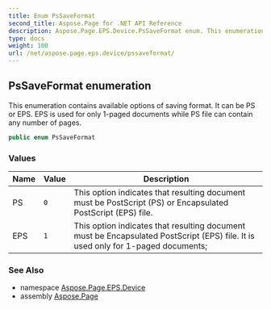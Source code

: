 ```yaml
---
title: Enum PsSaveFormat
second_title: Aspose.Page for .NET API Reference
description: Aspose.Page.EPS.Device.PsSaveFormat enum. This enumeration contains available options of saving format. It can be PS or EPS. EPS is used for only 1paged documents while PS file can contain any number of pages
type: docs
weight: 100
url: /net/aspose.page.eps.device/pssaveformat/
---
```

## PsSaveFormat enumeration

This enumeration contains available options of saving format. It can be PS or EPS. EPS is used for only 1-paged documents while PS file can contain any number of pages.

```csharp
public enum PsSaveFormat
```

### Values

| Name | Value | Description |
| --- | --- | --- |
| PS | `0` | This option indicates that resulting document must be PostScript (PS) or Encapsulated PostScript (EPS) file. |
| EPS | `1` | This option indicates that resulting document must be Encapsulated PostScript (EPS) file. It is used only for 1-paged documents; |

### See Also

* namespace [Aspose.Page.EPS.Device](../../aspose.page.eps.device/)
* assembly [Aspose.Page](../../)


